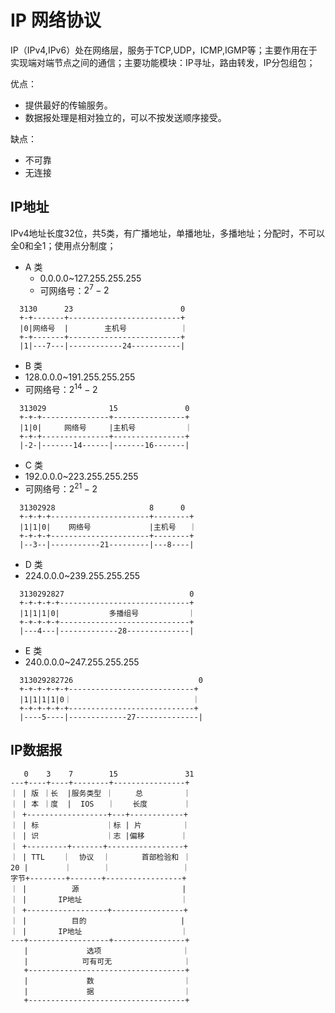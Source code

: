 # IP 网络协议
IP（IPv4,IPv6）处在网络层，服务于TCP,UDP，ICMP,IGMP等；主要作用在于实现端对端节点之间的通信；主要功能模块：IP寻址，路由转发，IP分包组包；

优点：
- 提供最好的传输服务。
- 数据报处理是相对独立的，可以不按发送顺序接受。

缺点：
- 不可靠
- 无连接

## IP地址
IPv4地址长度32位，共5类，有广播地址，单播地址，多播地址；分配时，不可以全0和全1；使用点分制度；

- A 类
  - 0.0.0.0~127.255.255.255
  - 可网络号：$2^7 - 2$
```
  3130      23                        0
  +-+-------+-------------------------+
  |0|网络号  |        主机号            ｜
  +-+-------+-------------------------+
  |1|---7---|------------24-----------|  
```

- B 类
 - 128.0.0.0~191.255.255.255
 - 可网络号：$2^14 - 2$
```
  313029              15               0
  +-+-+---------------+----------------+
  |1|0|     网络号     |主机号           ｜
  +-+-+---------------+----------------+
  |-2-|-------14------|-------16-------|  
```
- C 类
 - 192.0.0.0~223.255.255.255
 - 可网络号：$2^21 - 2$
```
  31302928                     8      0
  +-+-+-+----------------------+--------+
  |1|1|0|    网络号             |主机号   ｜
  +-+-+-+----------------------+--------+
  |--3--|-----------21---------|---8----|  
```
- D 类
 - 224.0.0.0~239.255.255.255
```
  3130292827                            0
  +-+-+-+-+-----------------------------+
  |1|1|1|0|           多播组号           ｜
  +-+-+-+-+-----------------------------+
  |---4---|-------------28--------------|  
```
- E 类
 - 240.0.0.0~247.255.255.255
```
  313029282726                            0
  +-+-+-+-+-+----------------------------+
  |1|1|1|1|0｜                           ｜
  +-+-+-+-+-+----------------------------+
  |----5----|-------------27--------------|  
```

## IP数据报
```
   0    3    7        15               31
---+----+----+--------+----------------+
｜ | 版 ｜长  |服务类型 ｜     总         ｜
｜ | 本 ｜度  |  IOS   ｜    长度        ｜
｜ +------------------+---+------------+
｜ | 标               ｜标 | 片         ｜
｜ | 识               ｜志 |偏移        ｜
｜ +---------+-------+-----------------+
｜ | TTL    ｜  协议  ｜       首部检验和 ｜
20 |        ｜       ｜                ｜
字节+--------+-------+-----------------+
｜ |          源                       |
｜ |       IP地址                      ｜
｜ +------------------+----------------+
｜ |          目的                     |
｜ |       IP地址                      ｜
---+------------------+----------------+
   |             选项                  ｜
   |            可有可无                ｜
   +-----------------------------------+
   |             数                    ｜
   |             据                    ｜
   +-----------------------------------+


```
